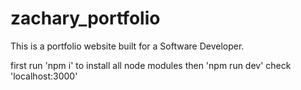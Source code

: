 # zachary_portfolio
This is a portfolio website built for a Software Developer.

first run 'npm i' to install all node modules
then 'npm run dev'
check 'localhost:3000'
